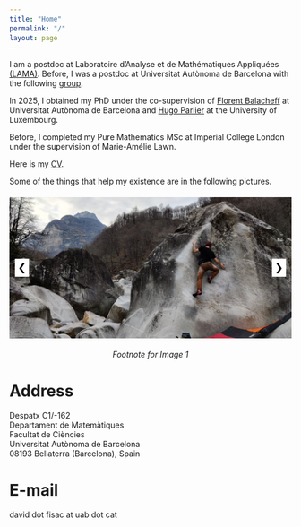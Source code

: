 ```yaml
---
title: "Home"
permalink: "/"
layout: page
---
```


I am a postdoc at Laboratoire d’Analyse et de Mathématiques Appliquées <a href="https://lama-umr8050.fr/">(LAMA)</a>. Before, I was a postdoc at Universitat Autònoma de Barcelona with the following <a href="https://portalrecerca.uab.cat/en/projects/estructuras-y-desigualdades-geometricas-universales-2"> group</a>.

In 2025, I obtained my PhD under the co-supervision of <a href="https://mat.uab.cat/~fbalacheff/"> Florent Balacheff</a> at Universitat Autònoma de Barcelona and <a href="https://math.uni.lu/parlier/"> Hugo Parlier</a> at the University of Luxembourg.

Before, I completed my Pure Mathematics MSc at Imperial College London under the supervision of Marie-Amélie Lawn.

Here is my <a href="/CV.pdf" class="image fit">CV</a>.

Some of the things that help my existence are in the following pictures.

<div id="image-slider" style="max-width: 1200px; position: relative; overflow: hidden; margin: 20px auto;">
  <div id="slider-container" style="display: flex; transition: transform 0.5s ease;">
    <img src="https://github.com/dfisac/dfisac.github.io/blob/master/guix1.jpg?raw=true" alt="Image 1" style="width: 100%; flex-shrink: 0;">
    <img src="https://github.com/dfisac/dfisac.github.io/blob/master/guix2.jpg?raw=true" alt="Image 2" style="width: 100%; flex-shrink: 0;">
    <img src="https://github.com/dfisac/dfisac.github.io/blob/master/guix3.jpg?raw=true" alt="Image 3" style="width: 100%; flex-shrink: 0;">
    <img src="https://github.com/dfisac/dfisac.github.io/blob/master/guix4.jpg?raw=true" alt="Image 4" style="width: 100%; flex-shrink: 0;">
    <img src="https://github.com/dfisac/dfisac.github.io/blob/master/guix5.jpg?raw=true" alt="Image 5" style="width: 100%; flex-shrink: 0;">
  </div>
  <button id="prev-btn" style="position: absolute; top: 50%; left: 10px; transform: translateY(-50%); background: #fff; border: none; cursor: pointer; padding: 5px; font-size: 18px;">❮</button>
  <button id="next-btn" style="position: absolute; top: 50%; right: 10px; transform: translateY(-50%); background: #fff; border: none; cursor: pointer; padding: 5px; font-size: 18px;">❯</button>
</div>

<div id="image-footnote" style="text-align: center; margin-top: 10px; font-style: italic;">
  Footnote for Image 1
</div>

<script>
  const sliderContainer = document.getElementById('slider-container');
  const footnote = document.getElementById('image-footnote');
  const images = sliderContainer.children;
  const totalImages = images.length;
  const footnotes = [
    "This is a boulder problem I love called 'There is no spoon' in Ticino, Switzerland.",
    "Souvenir of nice times of collaboration with Mingkun Liu.",
    "Some nice vegetables we planted in my hometown's community garden on a sunny winter.",
    "Cooking with friends.",
    "This place."
  ];
  let currentIndex = 0;

  function updateSlider() {
    sliderContainer.style.transform = `translateX(-${currentIndex * 100}%)`;
    footnote.textContent = footnotes[currentIndex];
  }

  document.getElementById('prev-btn').addEventListener('click', () => {
    currentIndex = (currentIndex - 1 + totalImages) % totalImages;
    updateSlider();
  });

  document.getElementById('next-btn').addEventListener('click', () => {
    currentIndex = (currentIndex + 1) % totalImages;
    updateSlider();
  });

  // Initialize the slider and footnote on page load
  updateSlider();
</script>


# Address
Despatx C1/-162 <br />
Departament de Matemàtiques <br />
Facultat de Ciències <br />
Universitat Autònoma de Barcelona <br />
08193 Bellaterra (Barcelona), Spain

# E-mail
david dot fisac at uab dot cat
